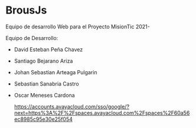 # BrousJs
Equipo de desarrollo Web para el Proyecto MisionTic 2021-

Equipo de Desarrollo:

- David Esteban Peña Chavez 
- Santiago Bejarano Ariza
- Johan Sebastian Arteaga Pulgarin 
- Sebastian Sanabria Castro
- Oscar Meneses Cardona


	https://accounts.avayacloud.com/sso/google/?next=https%3A%2F%2Fspaces.avayacloud.com%2Fspaces%2F60a56ec8985c95e30e25f054
